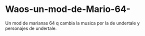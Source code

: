 # Waos-un-mod-de-Mario-64-
Un mod de marianas 64 q cambia la musica por la de undertale y personajes de undertale.
